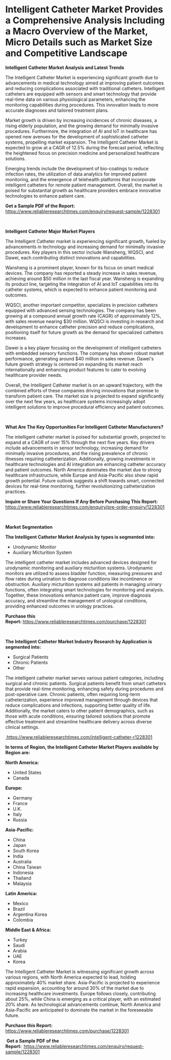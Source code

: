 <p><h1>Intelligent Catheter Market Provides a Comprehensive Analysis Including a Macro Overview of the Market, Micro Details such as Market Size and Competitive Landscape</h1></p><p><strong>Intelligent Catheter Market Analysis and Latest Trends</strong></p>
<p><p>The Intelligent Catheter Market is experiencing significant growth due to advancements in medical technology aimed at improving patient outcomes and reducing complications associated with traditional catheters. Intelligent catheters are equipped with sensors and smart technology that provide real-time data on various physiological parameters, enhancing the monitoring capabilities during procedures. This innovation leads to more accurate diagnoses and tailored treatment plans.</p><p>Market growth is driven by increasing incidences of chronic diseases, a rising elderly population, and the growing demand for minimally invasive procedures. Furthermore, the integration of AI and IoT in healthcare has opened new avenues for the development of sophisticated catheter systems, propelling market expansion. The Intelligent Catheter Market is expected to grow at a CAGR of 12.5% during the forecast period, reflecting the heightened focus on precision medicine and personalized healthcare solutions.</p><p>Emerging trends include the development of bio-coatings to reduce infection rates, the utilization of data analytics for improved patient monitoring, and the emergence of telehealth platforms that incorporate intelligent catheters for remote patient management. Overall, the market is poised for substantial growth as healthcare providers embrace innovative technologies to enhance patient care.</p></p>
<p><strong>Get a Sample PDF of the Report:&nbsp;</strong> <a href="https://www.reliableresearchtimes.com/enquiry/request-sample/1228301?utm_campaign=3088&utm_medium=2&utm_source=Github&utm_content=ia&utm_term=14042025&utm_id=intelligent-catheter">https://www.reliableresearchtimes.com/enquiry/request-sample/1228301</a></p>
<p>&nbsp;</p>
<p><strong>Intelligent Catheter Major Market Players</strong></p>
<p><p>The Intelligent Catheter market is experiencing significant growth, fueled by advancements in technology and increasing demand for minimally invasive procedures. Key players in this sector include Wansheng, WQSCI, and Dawei, each contributing distinct innovations and capabilities.</p><p>Wansheng is a prominent player, known for its focus on smart medical devices. The company has reported a steady increase in sales revenue, achieving around $50 million in the last fiscal year. Wansheng is expanding its product line, targeting the integration of AI and IoT capabilities into its catheter systems, which is expected to enhance patient monitoring and outcomes.</p><p>WQSCI, another important competitor, specializes in precision catheters equipped with advanced sensing technologies. The company has been growing at a compound annual growth rate (CAGR) of approximately 12%, with sales revenue nearing $30 million. WQSCI is investing in research and development to enhance catheter precision and reduce complications, positioning itself for future growth as the demand for specialized catheters increases.</p><p>Dawei is a key player focusing on the development of intelligent catheters with embedded sensory functions. The company has shown robust market performance, generating around $40 million in sales revenue. Dawei's future growth strategy is centered on expanding its market reach internationally and enhancing product features to cater to evolving healthcare provider needs.</p><p>Overall, the Intelligent Catheter market is on an upward trajectory, with the combined efforts of these companies driving innovations that promise to transform patient care. The market size is projected to expand significantly over the next few years, as healthcare systems increasingly adopt intelligent solutions to improve procedural efficiency and patient outcomes.</p></p>
<p>&nbsp;</p>
<p><strong>What Are The Key Opportunities For Intelligent Catheter Manufacturers?</strong></p>
<p><p>The intelligent catheter market is poised for substantial growth, projected to expand at a CAGR of over 15% through the next five years. Key drivers include advancements in sensor technology, increasing demand for minimally invasive procedures, and the rising prevalence of chronic illnesses requiring catheterization. Additionally, growing investments in healthcare technologies and AI integration are enhancing catheter accuracy and patient outcomes. North America dominates the market due to strong healthcare infrastructure, while Europe and Asia-Pacific also show rapid growth potential. Future outlook suggests a shift towards smart, connected devices for real-time monitoring, further revolutionizing catheterization practices.</p></p>
<p><strong>Inquire or Share Your Questions If Any Before Purchasing This Report:</strong> <a href="https://www.reliableresearchtimes.com/enquiry/pre-order-enquiry/1228301?utm_campaign=3088&utm_medium=2&utm_source=Github&utm_content=ia&utm_term=14042025&utm_id=intelligent-catheter">https://www.reliableresearchtimes.com/enquiry/pre-order-enquiry/1228301</a></p>
<p>&nbsp;</p>
<p><strong>Market Segmentation</strong></p>
<p><strong>The Intelligent Catheter Market Analysis by types is segmented into:</strong></p>
<p><ul><li>Urodynamic Monitor</li><li>Auxiliary Micturition System</li></ul></p>
<p><p>The intelligent catheter market includes advanced devices designed for urodynamic monitoring and auxiliary micturition systems. Urodynamic monitors are utilized to assess bladder function, measuring pressures and flow rates during urination to diagnose conditions like incontinence or obstruction. Auxiliary micturition systems aid patients in managing urinary functions, often integrating smart technologies for monitoring and analysis. Together, these innovations enhance patient care, improve diagnosis accuracy, and streamline the management of urological conditions, providing enhanced outcomes in urology practices.</p></p>
<p><strong>Purchase this Report:&nbsp;</strong><a href="https://www.reliableresearchtimes.com/purchase/1228301?utm_campaign=3088&utm_medium=2&utm_source=Github&utm_content=ia&utm_term=14042025&utm_id=intelligent-catheter">https://www.reliableresearchtimes.com/purchase/1228301</a></p>
<p>&nbsp;</p>
<p><strong>The Intelligent Catheter Market Industry Research by Application is segmented into:</strong></p>
<p><ul><li>Surgical Patients</li><li>Chronic Patients</li><li>Other</li></ul></p>
<p><p>The intelligent catheter market serves various patient categories, including surgical and chronic patients. Surgical patients benefit from smart catheters that provide real-time monitoring, enhancing safety during procedures and post-operative care. Chronic patients, often requiring long-term catheterization, experience improved management through devices that reduce complications and infections, supporting better quality of life. Additionally, the market caters to other patient demographics, such as those with acute conditions, ensuring tailored solutions that promote effective treatment and streamline healthcare delivery across diverse clinical settings.</p></p>
<p><a href="https://www.reliableresearchtimes.com/intelligent-catheter-r1228301?utm_campaign=3088&utm_medium=2&utm_source=Github&utm_content=ia&utm_term=14042025&utm_id=intelligent-catheter">&nbsp;https://www.reliableresearchtimes.com/intelligent-catheter-r1228301</a></p>
<p><strong>In terms of Region, the Intelligent Catheter Market Players available by Region are:</strong></p>
<p>
    <p> <strong> North America: </strong>
        <ul>
            <li>United States</li>
            <li>Canada</li>
        </ul>
        </p> 
    <p> <strong> Europe: </strong>
        <ul>
            <li>Germany</li>
            <li>France</li>
            <li>U.K.</li>
            <li>Italy</li>
            <li>Russia</li>
        </ul>
        </p> 
    <p> <strong> Asia-Pacific: </strong>
        <ul>
            <li>China</li>
            <li>Japan</li>
            <li>South Korea</li>
            <li>India</li>
            <li>Australia</li>
            <li>China Taiwan</li>
            <li>Indonesia</li>
            <li>Thailand</li>
            <li>Malaysia</li>
        </ul>
        </p> 
    <p> <strong> Latin America: </strong>
        <ul>
            <li>Mexico</li>
            <li>Brazil</li>
            <li>Argentina Korea</li>
            <li>Colombia</li>
        </ul>
        </p> 
    <p> <strong> Middle East & Africa: </strong>
        <ul>
            <li>Turkey</li>
            <li>Saudi</li>
            <li>Arabia</li>
            <li>UAE</li>
            <li>Korea</li>
        </ul>
    </p>
    </p>
<p><p>The Intelligent Catheter Market is witnessing significant growth across various regions, with North America expected to lead, holding approximately 40% market share. Asia-Pacific is projected to experience rapid expansion, accounting for around 30% of the market due to increasing healthcare investments. Europe follows closely, contributing about 25%, while China is emerging as a critical player, with an estimated 20% share. As technological advancements continue, North America and Asia-Pacific are anticipated to dominate the market in the foreseeable future.</p></p>
<p><strong>Purchase this Report: </strong><a href="https://www.reliableresearchtimes.com/purchase/1228301?utm_campaign=3088&utm_medium=2&utm_source=Github&utm_content=ia&utm_term=14042025&utm_id=intelligent-catheter">https://www.reliableresearchtimes.com/purchase/1228301</a></p>
<p>&nbsp;<strong>Get a Sample PDF of the Report:&nbsp;&nbsp;</strong><a href="https://www.reliableresearchtimes.com/enquiry/request-sample/1228301?utm_campaign=3088&utm_medium=2&utm_source=Github&utm_content=ia&utm_term=14042025&utm_id=intelligent-catheter">https://www.reliableresearchtimes.com/enquiry/request-sample/1228301</a></p>
<p><strong></strong></p>
<p><p></p><p></p><p></p></p>